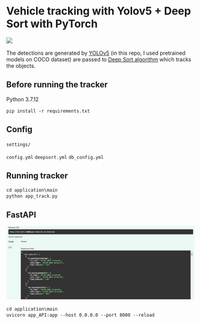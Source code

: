 # Vehicle tracking with Yolov5 + Deep Sort with PyTorch

<p>
<img src="videos/example3.gif" width="500"/>
</p>

The detections are generated by [YOLOv5](https://github.com/ultralytics/yolov5) (in this repo, I used pretrained models on COCO dataset) are passed to  [Deep Sort algorithm](https://github.com/ZQPei/deep_sort_pytorch) which tracks the objects.

## Before running the tracker

Python 3.7.12 

```
pip install -r requirements.txt
```

    
## Config

`settings/`
<br></br>
`config.yml`  `deepsort.yml`  `db_config.yml`

## Running tracker

```
cd application\main
python app_track.py
```

## FastAPI
<p>
<img src="videos/fastapi2.PNG" width="500"/>
</p>

```
cd application\main
uvicorn app_API:app --host 0.0.0.0 --port 8000 --reload

```
